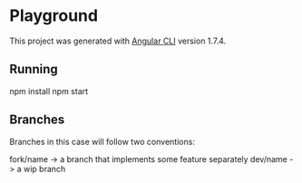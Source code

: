 # Playground

This project was generated with [Angular CLI](https://github.com/angular/angular-cli) version 1.7.4.

## Running

npm install
npm start

## Branches

Branches in this case will follow two conventions:

fork/name -> a branch that implements some feature separately
dev/name -> a wip branch
